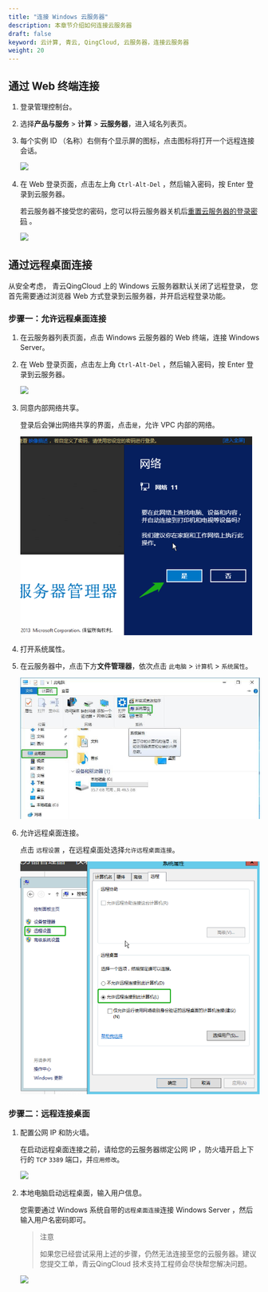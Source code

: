 ```yaml
---
title: "连接 Windows 云服务器"
description: 本章节介绍如何连接云服务器
draft: false
keyword: 云计算, 青云, QingCloud, 云服务器，连接云服务器
weight: 20
---
```


## 通过 Web 终端连接

1. 登录管理控制台。

2. 选择**产品与服务** > **计算** > **云服务器**，进入域名列表页。

3. 每个实例 ID （名称）右侧有个显示屏的图标，点击图标将打开一个远程连接会话。

   ![](/compute/vm/manual/_images/web-signin.png)

4. 在 Web 登录页面，点击左上角 `Ctrl-Alt-Del` ，然后输入密码，按 Enter 登录到云服务器。

   若云服务器不接受您的密码，您可以将云服务器关机后[重置云服务器的登录密码](/compute/vm/manual/vm/mgmt_vm/20_reset_pw/) 。

   ![](/compute/vm/manual/_images/window-web-signin.png)

## 通过远程桌面连接

从安全考虑， 青云QingCloud 上的 Windows 云服务器默认关闭了远程登录， 您首先需要通过浏览器 Web 方式登录到云服务器，并开启远程登录功能。

### 步骤一：允许远程桌面连接

1. 在云服务器列表页面，点击 Windows 云服务器的 Web 终端，连接 Windows Server。

2. 在 Web 登录页面，点击左上角 `Ctrl-Alt-Del` ，然后输入密码，按 Enter 登录到云服务器。

   ![](/compute/vm/manual/_images/window-web-signin.png)

3. 同意内部网络共享。

   登录后会弹出网络共享的界面，点击`是`，允许 VPC 内部的网络。

   <img src="../../../_images/window-web-share.png" style="zoom:80%;" />

4. 打开系统属性。

5. 在云服务器中，点击下方**文件管理器**，依次点击 `此电脑` > `计算机` > `系统属性`。

   <img src="../../../_images/windows-system-conf.jpg" style="zoom:80%;" />

6. 允许远程桌面连接。

   点击 `远程设置` ，在远程桌面处选择`允许远程桌面连接`。

   <img src="../../../_images/windows-connect-set.png" style="zoom:80%;" />

### 步骤二：远程连接桌面

1. 配置公网 IP 和防火墙。

   在启动远程桌面连接之前，请给您的云服务器绑定公网 IP ，防火墙开启上下行的 `TCP` `3389` 端口，并`应用修改`。

   ![](/compute/vm/manual/_images/fw-tcp-3389.png)

2. 本地电脑启动远程桌面，输入用户信息。

   您需要通过 Windows 系统自带的`远程桌面连接`连接 Windows Server ，然后输入用户名密码即可。

   > 注意
   >
   > 如果您已经尝试采用上述的步骤，仍然无法连接至您的云服务器。建议您提交工单，青云QingCloud 技术支持工程师会尽快帮您解决问题。

   ![](/compute/vm/manual/_images/windows-connect-1.png)
